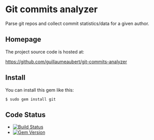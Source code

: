 Git commits analyzer
====================

Parse git repos and collect commit statistics/data for a given author.


Homepage
--------

The project source code is hosted at:

https://github.com/guillaumeaubert/git-commits-analyzer


Install
-------

You can install this gem like this:

	$ sudo gem install git


Code Status
-----------

* [![Build Status](https://api.travis-ci.org/guillaumeaubert/ruby-git-commits-analyzer.png)](https://travis-ci.org/guillaumeaubert/ruby-git-commits-analyzer)
* [![Gem Version](https://badge.fury.io/rb/git-commits-analyzer.svg)](https://badge.fury.io/rb/git-commits-analyzer)
